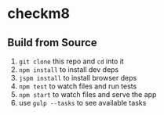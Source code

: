 # checkm8

## Build from Source

1. `git clone` this repo and `cd` into it
2. `npm install` to install dev deps
3. `jspm install` to install browser deps
3. `npm test` to watch files and run tests
4. `npm start` to watch files and serve the app
5. use `gulp --tasks` to see available tasks
